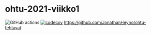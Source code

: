 # ohtu-2021-viikko1
![GitHub actions](https://github.com/JonathanHeyno/ohtu-2021-viikko1/workflows/CI/badge.svg)
[![codecov](https://codecov.io/gh/JonathanHeyno/ohtu-2021-viikko1/branch/main/graph/badge.svg?token=ZZY14OVWF2)](https://codecov.io/gh/JonathanHeyno/ohtu-2021-viikko1)
https://github.com/JonathanHeyno/ohtu-tehtavat
